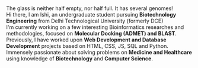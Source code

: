 ### 
The glass is neither half empty, nor half full. It has several genomes! <br>
Hi there, I am Ishi, an undergraduate student pursuing **Biotechnology Engineering** from Delhi Technological University (formerly DCE) <br>
I'm currently working on a few interesting Bioinformatics researches and methodologies, focused on **Molecular Docking (ADMET) and BLAST**. <br>
Previously, I have worked upon **Web Development and Database Development** projects based on HTML, CSS, JS, SQL and Python. <br>
Immensely passionate about solving problems on **Medicine and Healthcare** using knowledge of **Biotechnology** and **Computer Science**. <br>

<!--
**ishithakur/ishithakur** is a ✨ _special_ ✨ repository because its `README.md` (this file) appears on your GitHub profile.

Here are some ideas to get you started:

- 🔭 I’m currently working on ...
- 🌱 I’m currently learning ...
- 👯 I’m looking to collaborate on ...
- 🤔 I’m looking for help with ...
- 💬 Ask me about ...
- 📫 How to reach me: ...
- 😄 Pronouns: ...
- ⚡ Fun fact: ...
-->
